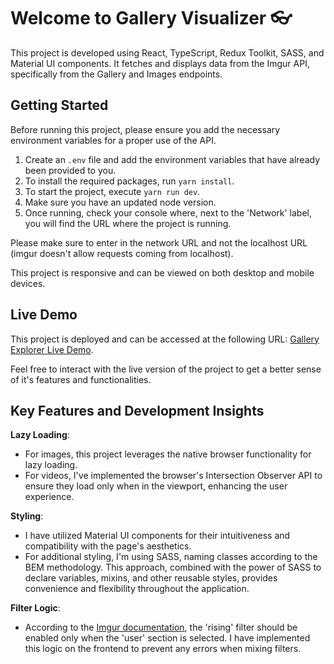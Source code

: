 # Welcome to Gallery Visualizer 👓

This project is developed using React, TypeScript, Redux Toolkit, SASS, and Material UI components. It fetches and displays data from the Imgur API, specifically from the Gallery and Images endpoints.

## Getting Started

Before running this project, please ensure you add the necessary environment variables for a proper use of the API.

1. Create an `.env` file and add the environment variables that have already been provided to you.
2. To install the required packages, run `yarn install`.
3. To start the project, execute `yarn run dev`.
4. Make sure you have an updated node version.
5. Once running, check your console where, next to the 'Network' label, you will find the URL where the project is running.

Please make sure to enter in the network URL and not the localhost URL (imgur doesn't allow requests coming from localhost).

This project is responsive and can be viewed on both desktop and mobile devices.

## Live Demo

This project is deployed and can be accessed at the following URL: [Gallery Explorer Live Demo](https://gallery-explorer.vercel.app/).

Feel free to interact with the live version of the project to get a better sense of it's features and functionalities.

## Key Features and Development Insights

**Lazy Loading**:

- For images, this project leverages the native browser functionality for lazy loading.
- For videos, I've implemented the browser's Intersection Observer API to ensure they load only when in the viewport, enhancing the user experience.

**Styling**:

- I have utilized Material UI components for their intuitiveness and compatibility with the page's aesthetics.
- For additional styling, I'm using SASS, naming classes according to the BEM methodology. This approach, combined with the power of SASS to declare variables, mixins, and other reusable styles, provides convenience and flexibility throughout the application.

**Filter Logic**:

- According to the [Imgur documentation](<https://apidocs.imgur.com/#eff60e84-5781-4c12-926a-208dc4c7cc94:~:text=viral%20%7C%20top%20%7C%20time%20%7C%20%7C%20rising%20(only%20available%20with%20user%20section).%20Defaults%20to%20viral>), the 'rising' filter should be enabled only when the 'user' section is selected. I have implemented this logic on the frontend to prevent any errors when mixing filters.
